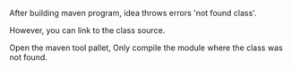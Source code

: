 After building maven program, idea throws errors 'not found class'.

However, you can link to the class source.

Open the maven tool pallet, Only compile the module where the class was not found.